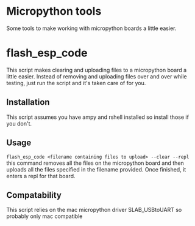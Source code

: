 # Micropython tools  
Some tools to make working with micropython boards a little easier.  
  
# flash_esp_code  
This script makes clearing and uploading files to a micropython board a little easier. Instead of removing and uploading files over and over while testing, just run the script and it's taken care of for you.  
## Installation  
This script assumes you have ampy and rshell installed so install those if you don't.
## Usage
`flash_esp_code <filename containing files to upload> --clear --repl`  
this command removes all the files on the micropython board and then uploads all the files specified in the filename provided. Once finished, it enters a repl for that board.  
## Compatability
This script relies on the mac micropython driver SLAB_USBtoUART so probably only mac compatible
